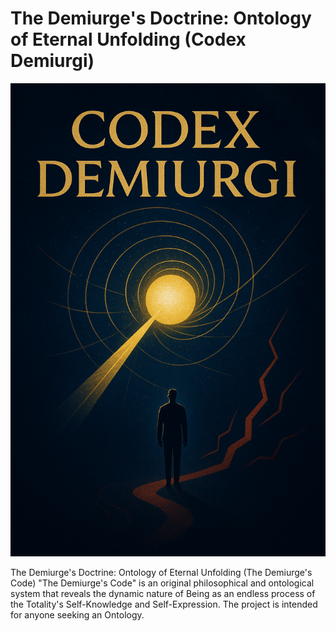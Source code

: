 # The Demiurge's Doctrine: Ontology of Eternal Unfolding (Codex Demiurgi)
![Cover-lat](asset/Cover-lat.png)

The Demiurge's Doctrine: Ontology of Eternal Unfolding (The Demiurge's Code)  "The Demiurge's Code" is an original philosophical and ontological system that reveals the dynamic nature of Being as an endless process of the Totality's Self-Knowledge and Self-Expression. The project is intended for anyone seeking an Ontology.


